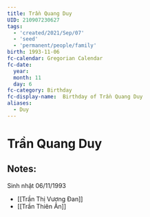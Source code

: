 ```yaml
---
title: Trần Quang Duy
UID: 210907230627
tags:
  - 'created/2021/Sep/07'
  - 'seed'
  - 'permanent/people/family'
birth: 1993-11-06
fc-calendar: Gregorian Calendar
fc-date:
  year:
  month: 11
  day: 6
fc-category: Birthday
fc-display-name:  Birthday of Trần Quang Duy
aliases:
  - Duy
---
```

# Trần Quang Duy

## Notes:
Sinh nhật 06/11/1993

- [[Trần Thị Vương Đan]]
- [[Trần Thiên Ân]]
